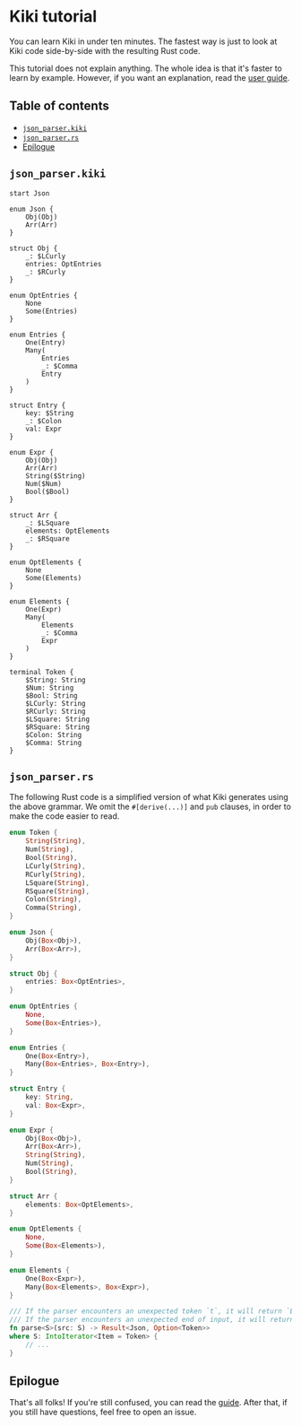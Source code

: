 # Kiki tutorial

You can learn Kiki in under ten minutes.
The fastest way is just to look at Kiki code
side-by-side with the resulting Rust code.

This tutorial does not explain anything.
The whole idea is that it's faster to learn by example.
However, if you want an explanation,
read the [user guide](./USER_GUIDE.md).

## Table of contents

- [`json_parser.kiki`](#json_parserkiki)
- [`json_parser.rs`](#json_parserrs)
- [Epilogue](#epilogue)

## `json_parser.kiki`

```kiki
start Json

enum Json {
    Obj(Obj)
    Arr(Arr)
}

struct Obj {
    _: $LCurly
    entries: OptEntries
    _: $RCurly
}

enum OptEntries {
    None
    Some(Entries)
}

enum Entries {
    One(Entry)
    Many(
        Entries
        _: $Comma
        Entry
    )
}

struct Entry {
    key: $String
    _: $Colon
    val: Expr
}

enum Expr {
    Obj(Obj)
    Arr(Arr)
    String($String)
    Num($Num)
    Bool($Bool)
}

struct Arr {
    _: $LSquare
    elements: OptElements
    _: $RSquare
}

enum OptElements {
    None
    Some(Elements)
}

enum Elements {
    One(Expr)
    Many(
        Elements
        _: $Comma
        Expr
    )
}

terminal Token {
    $String: String
    $Num: String
    $Bool: String
    $LCurly: String
    $RCurly: String
    $LSquare: String
    $RSquare: String
    $Colon: String
    $Comma: String
}
```

## `json_parser.rs`

The following Rust code is a simplified version
of what Kiki generates using the above grammar.
We omit the `#[derive(...)]` and `pub` clauses,
in order to make the code easier to read.

```rust
enum Token {
    String(String),
    Num(String),
    Bool(String),
    LCurly(String),
    RCurly(String),
    LSquare(String),
    RSquare(String),
    Colon(String),
    Comma(String),
}

enum Json {
    Obj(Box<Obj>),
    Arr(Box<Arr>),
}

struct Obj {
    entries: Box<OptEntries>,
}

enum OptEntries {
    None,
    Some(Box<Entries>),
}

enum Entries {
    One(Box<Entry>),
    Many(Box<Entries>, Box<Entry>),
}

struct Entry {
    key: String,
    val: Box<Expr>,
}

enum Expr {
    Obj(Box<Obj>),
    Arr(Box<Arr>),
    String(String),
    Num(String),
    Bool(String),
}

struct Arr {
    elements: Box<OptElements>,
}

enum OptElements {
    None,
    Some(Box<Elements>),
}

enum Elements {
    One(Box<Expr>),
    Many(Box<Elements>, Box<Expr>),
}

/// If the parser encounters an unexpected token `t`, it will return `Err(Some(t))`.
/// If the parser encounters an unexpected end of input, it will return `Err(None)`.
fn parse<S>(src: S) -> Result<Json, Option<Token>>
where S: IntoIterator<Item = Token> {
    // ...
}
```

## Epilogue

That's all folks!
If you're still confused,
you can read the [guide](./USER_GUIDE.md).
After that, if you still have questions, feel free to
open an issue.
